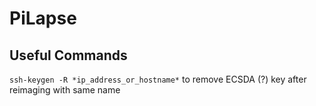 # PiLapse

## Useful Commands
`ssh-keygen -R *ip_address_or_hostname*` to remove ECSDA (?) key after reimaging with same name
